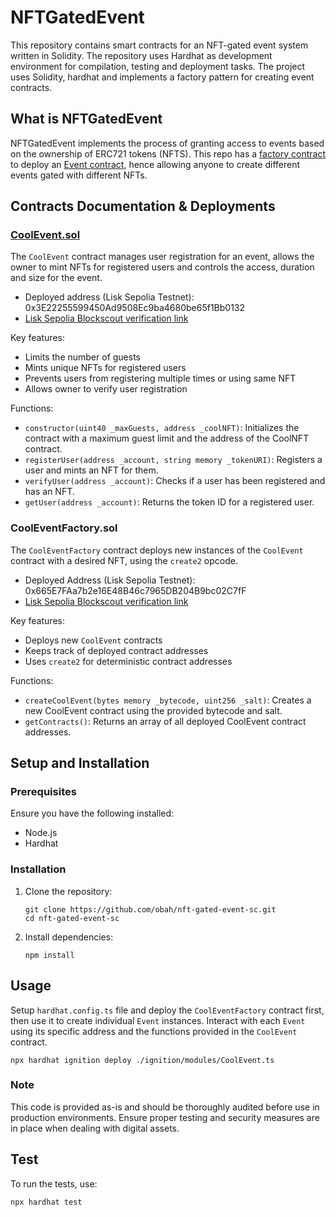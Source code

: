 # NFTGatedEvent

This repository contains smart contracts for an NFT-gated event system written in Solidity. The repository uses Hardhat as development environment for compilation, testing and deployment tasks. The project uses Solidity, hardhat and implements a factory pattern for creating event contracts.

## What is NFTGatedEvent
NFTGatedEvent implements the process of granting access to events based on the ownership of ERC721 tokens (NFTS). This repo has a [factory contract](https://github.com/obah/nft-gated-event-sc/blob/main/contracts/CoolEventFactory.sol) to deploy an [Event contract](https://github.com/obah/nft-gated-event-sc/blob/main/contracts/CoolEvent.sol), hence allowing anyone to create different events gated with different NFTs. 

## Contracts Documentation & Deployments

### [CoolEvent.sol](https://github.com/obah/nft-gated-event-sc/blob/main/contracts/CoolEvent.sol)

The `CoolEvent` contract manages user registration for an event, allows the owner to mint NFTs for registered users and controls the access, duration and size for the event.

- Deployed address (Lisk Sepolia Testnet): 0x3E22255599450Ad9508Ec9ba4680be65f1Bb0132
- [Lisk Sepolia Blockscout verification link](https://sepolia-blockscout.lisk.com/address/0x3E22255599450Ad9508Ec9ba4680be65f1Bb0132#code)

Key features:
- Limits the number of guests
- Mints unique NFTs for registered users
- Prevents users from registering multiple times or using same NFT
- Allows owner to verify user registration

Functions:
- `constructor(uint40 _maxGuests, address _coolNFT)`: Initializes the contract with a maximum guest limit and the address of the CoolNFT contract.
- `registerUser(address _account, string memory _tokenURI)`: Registers a user and mints an NFT for them.
- `verifyUser(address _account)`: Checks if a user has been registered and has an NFT.
- `getUser(address _account)`: Returns the token ID for a registered user.

### CoolEventFactory.sol

The `CoolEventFactory` contract deploys new instances of the `CoolEvent` contract with a desired NFT, using the `create2` opcode.

- Deployed Address (Lisk Sepolia Testnet): 0x665E7FAa7b2e16E48B46c7965DB204B9bc02C7fF
- [Lisk Sepolia Blockscout verification link](https://sepolia-blockscout.lisk.com/address/0x665E7FAa7b2e16E48B46c7965DB204B9bc02C7fF#code)

Key features:
- Deploys new `CoolEvent` contracts
- Keeps track of deployed contract addresses
- Uses `create2` for deterministic contract addresses

Functions:
- `createCoolEvent(bytes memory _bytecode, uint256 _salt)`: Creates a new CoolEvent contract using the provided bytecode and salt.
- `getContracts()`: Returns an array of all deployed CoolEvent contract addresses.

## Setup and Installation

### Prerequisites

Ensure you have the following installed:

- Node.js
- Hardhat

### Installation

1. Clone the repository:

   ```shell
   git clone https://github.com/obah/nft-gated-event-sc.git
   cd nft-gated-event-sc
   ```

2. Install dependencies:

   ```shell
   npm install
   ```

## Usage

Setup `hardhat.config.ts` file and deploy the `CoolEventFactory` contract first, then use it to create individual `Event` instances. Interact with each `Event` using its specific address and the functions provided in the `CoolEvent` contract.

```shell
npx hardhat ignition deploy ./ignition/modules/CoolEvent.ts
```

### Note

This code is provided as-is and should be thoroughly audited before use in production environments. Ensure proper testing and security measures are in place when dealing with digital assets.

## Test

To run the tests, use:

```shell
npx hardhat test
```
